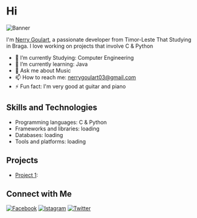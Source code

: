 <!-- Replace the placeholders with your own content -->

# Hi

![Banner](https://i.pinimg.com/originals/01/e3/de/01e3ded4deb64c3c264032c64a1d9b10.gif)

I'm [Nerry Goulart](https://your-website-url.com), a passionate developer from Timor-Leste That Studying in Braga. I love working on projects that involve C & Python

- 🔭 I’m currently Studying: Computer Engineering
- 🌱 I’m currently learning: Java
- 💬 Ask me about Music
- 📫 How to reach me: nerrygoulart03@gmail.com
- ⚡ Fun fact: I'm very good at guitar and piano

## Skills and Technologies

- Programming languages: C & Python
- Frameworks and libraries: loading
- Databases: loading
- Tools and platforms: loading

## Projects

- [Project 1](loading):

## Connect with Me

[![Facebook](https://www.flaticon.com/free-icon/facebook_124010)](https://www.facebook.com/nerry.goulart.3)
[![Istagram](https://www.flaticon.com/free-icon/instagram_174855)](https://www.instagram.com/nerry_goulart/)
[![Twitter](https://twitter.com/home?lang=en)](https://twitter.com/NerryGoulart)

